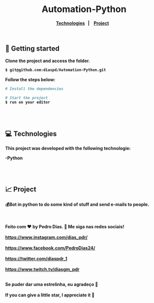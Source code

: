 <h1 align="center">
  Automation-Python
</h1>

<p align="center">
  <a href="#-Technologies"><b>Technologies<b/></a>&nbsp;&nbsp;&nbsp;|&nbsp;&nbsp;&nbsp;
  <a href="#-Project"><b>Project<b/></a>&nbsp;&nbsp;&nbsp;
</p>

<br>


## 🚀 Getting started

Clone the project and access the folder.

```bash
$ git@github.com:diaspd/Automation-Python.git
```

Follow the steps below:
```bash
# Install the dependencies

# Start the project
$ run on your editor
```

<br></br>

## 💻 Technologies

This project was developed with the following technologie:

-Python

<br></br>

## 📈 Project
💰Bot in python to do some kind of stuff and send e-mails to people.

<br></br>
Feito com ♥ by Pedro Dias. 👋 Me siga nas redes sociais! <br></br>
https://www.instagram.com/dias_pdr/ <br></br>
https://www.facebook.com/PedroDias24/<br></br>
https://twitter.com/diaspdr_1<br></br>
https://www.twitch.tv/diasgm_pdr<br></br>

Se puder dar uma estrelinha, eu agradeço 🤩
<br></br>
If you can give a little star, I appreciate it 🤩
